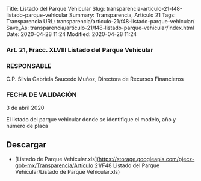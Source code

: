 Title: Listado del Parque Vehicular
Slug: transparencia-articulo-21-f48-listado-parque-vehicular
Summary: Transparencia, Artículo 21
Tags: Transparencia
URL: transparencia/articulo-21/f48-listado-parque-vehicular/
Save_As: transparencia/articulo-21/f48-listado-parque-vehicular/index.html
Date: 2020-04-28 11:24
Modified: 2020-04-28 11:24


### Art. 21, Fracc. XLVIII Listado del Parque Vehicular

### RESPONSABLE

C.P. Silvia Gabriela Saucedo Muñoz, Directora de Recursos Financieros 

### FECHA DE VALIDACIÓN

3 de abril 2020

El listado del parque vehicular donde se identifique el modelo, año y número de placa


## Descargar


* [Listado de Parque Vehicular.xls](https://storage.googleapis.com/pjecz-gob-mx/Transparencia/Artículo 21/F48 Listado del Parque Vehicular/Listado de Parque Vehicular.xls)


